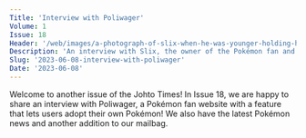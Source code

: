 ```yaml
---
Title: 'Interview with Poliwager'
Volume: 1
Issue: 18
Header: '/web/images/a-photograph-of-slix-when-he-was-younger-holding-his-copy-of-pokemon-mystery-dungeon-red-rescue-team.jpeg'
Description: 'An interview with Slix, the owner of the Pokémon fan and adoptables website! Plus, the latest Pokémon news and more from the mailbag.'
Slug: '2023-06-08-interview-with-poliwager'
Date: '2023-06-08'
---
```

Welcome to another issue of the Johto Times! In Issue 18, we are happy to share an interview with Poliwager, a Pokémon fan website with a feature that lets users adopt their own Pokémon! We also have the latest Pokémon news and another addition to our mailbag.